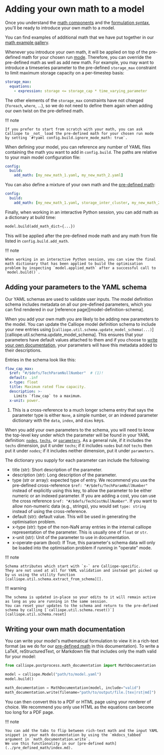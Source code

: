 # Adding your own math to a model

Once you understand the [math components](components.md) and the [formulation syntax](syntax.md), you'll be ready to introduce your own math to a model.

You can find examples of additional math that we have put together in our [math example gallery](examples/index.md).

Whenever you introduce your own math, it will be applied on top of the pre-defined math for your chosen run [mode](../creating/config.md#configbuildmode).
Therefore, you can override the pre-defined math as well as add new math.
For example, you may want to introduce a timeseries parameter to the pre-defined `storage_max` constraint to limit maximum storage capacity on a per-timestep basis:

```yaml
storage_max:
  equations:
    - expression: storage <= storage_cap * time_varying_parameter
```

The other elements of the `storage_max` constraints have not changed (`foreach`, `where`, ...), so we do not need to define them again when adding our own twist on the pre-defined math.

!!! note

    If you prefer to start from scratch with your math, you can ask Calliope to _not_ load the pre-defined math for your chosen run mode by setting `#!yaml config.build.ignore_mode_math: true`.

When defining your model, you can reference any number of YAML files containing the math you want to add in `config.build`.
The paths are relative to your main model configuration file:

```yaml
config:
  build:
    add_math: [my_new_math_1.yaml, my_new_math_2.yaml]
```

You can also define a mixture of your own math and the [pre-defined math](../pre_defined_math/index.md):

```yaml
config:
  build:
    add_math: [my_new_math_1.yaml, storage_inter_cluster, my_new_math_2.md]
```

Finally, when working in an interactive Python session, you can add math as a dictionary at build time:

```python
model.build(add_math_dict={...})
```

This will be applied after the pre-defined mode math and any math from file listed in `config.build.add_math`.

!!! note

    When working in an interactive Python session, you can view the final math dictionary that has been applied to build the optimisation problem by inspecting `model.applied_math` after a successful call to `model.build()`.

## Adding your parameters to the YAML schema

Our YAML schemas are used to validate user inputs.
The model definition schema includes metadata on all our pre-defined parameters, which you can find rendered in our [reference page][model-definition-schema].

When you add your own math you are likely to be adding new parameters to the model.
You can update the Calliope model definition schema to include your new entries using [`calliope.util.schema.update_model_schema(...)`][calliope.util.schema.update_model_schema].
This ensures that your parameters have default values attached to them and if you choose to [write your own documentation](#writing-your-own-math-documentation), your parameters will have this metadata added to their descriptions.

Entries in the schema look like this:

```yaml
flow_cap_max:
  $ref: "#/$defs/TechParamNullNumber"  # (1)!
  default: .inf
  x-type: float
  title: Maximum rated flow capacity.
  description: >-
    Limits `flow_cap` to a maximum.
  x-unit: power.
```

1. This is a cross-reference to a much longer schema entry that says the parameter type is either `None`, a simple number, or an indexed parameter dictionary with the `data`, `index`, and `dims` keys.

When you add your own parameters to the schema, you will need to know the top-level key under which the parameter will be found in your YAML definition: [`nodes`](../creating/nodes.md), [`techs`](../creating/techs.md), or [`parameters`](../creating/parameters.md).
As a general rule, if it includes the `techs` dimension, put it under `techs`; if it includes `nodes` but _not_ `techs` then put it under `nodes`; if it includes neither dimension, put it under `parameters`.

The dictionary you supply for each parameter can include the following:

* title (str): Short description of the parameter.
* description (str): Long description of the parameter.
* type (str or array): expected type of entry.
We recommend you use the pre-defined cross-reference `$ref: "#/$defs/TechParamNullNumber"` instead of explicitly using this key, to allow the parameter to be either numeric or an indexed parameter.
If you are adding a cost, you can use the cross reference `$ref: "#/$defs/TechCostNullNumber"`.
If you want to allow non-numeric data (e.g., strings), you would set `type: string` instead of using the cross-reference.
* default (str): default value.
This will be used in generating the optimisation problem.
* x-type (str): type of the non-NaN array entries in the internal calliope representation of the parameter.
This is usually one of `float` or `str`.
* x-unit (str): Unit of the parameter to use in documentation.
* x-operate-param (bool): If True, this parameter's schema data will only be loaded into the optimisation problem if running in "operate" mode.

!!! note

    Schema attributes which start with `x-` are Calliope-specific.
    They are not used at all for YAML validation and instead get picked up by us using the utility function [calliope.util.schema.extract_from_schema][].

!!! warning

    The schema is updated in-place so your edits to it will remain active as long as you are running in the same session.
    You can reset your updates to the schema and return to the pre-defined schema by calling [`calliope.util.schema.reset()`][calliope.util.schema.reset]

## Writing your own math documentation

You can write your model's mathematical formulation to view it in a rich-text format (as we do for our [pre-defined math](../pre_defined_math/index.md) in this documentation).
To write a LaTeX, reStructuredText, or Markdown file that includes only the math valid for your model:

```python
from calliope.postprocess.math_documentation import MathDocumentation

model = calliope.Model("path/to/model.yaml")
model.build()

math_documentation = MathDocumentation(model, include="valid")
math_documentation.write(filename="path/to/output/file.[tex|rst|md]")
```

You can then convert this to a PDF or HTML page using your renderer of choice.
We recommend you only use HTML as the equations can become too long for a PDF page.

!!! note

    You can add the tabs to flip between rich-text math and the input YAML snippet in your math documentation by using the `mkdocs_tabbed` argument in `math_documentation.write`.
    We use this functionality in our [pre-defined math](../pre_defined_math/index.md).
